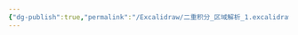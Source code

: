 ```yaml
---
{"dg-publish":true,"permalink":"/Excalidraw/二重积分_区域解析_1.excalidraw/","tags":["excalidraw"]}
---
```

<style> .container {font-family: sans-serif; text-align: center;} .button-wrapper button {z-index: 1;height: 40px; width: 100px; margin: 10px;padding: 5px;} .excalidraw .App-menu_top .buttonList { display: flex;} .excalidraw-wrapper { height: 800px; margin: 50px; position: relative;} :root[dir="ltr"] .excalidraw .layer-ui__wrapper .zen-mode-transition.App-menu_bottom--transition-left {transform: none;} </style><script src="https://cdn.jsdelivr.net/npm/react@17/umd/react.production.min.js"></script><script src="https://cdn.jsdelivr.net/npm/react-dom@17/umd/react-dom.production.min.js"></script><script type="text/javascript" src="https://cdn.jsdelivr.net/npm/@excalidraw/excalidraw@0/dist/excalidraw.production.min.js"></script><div id="二重积分_区域解析_1excalidraw.md"></div><script>(function(){const InitialData={"type":"excalidraw","version":2,"source":"https://github.com/zsviczian/obsidian-excalidraw-plugin/releases/tag/2.6.7","elements":[{"id":"CxyYT2Y8seUQCUo_nGOCW","type":"arrow","x":459.79998779296875,"y":370.52501678466797,"width":448.00006103515625,"height":0,"angle":0,"strokeColor":"#1e1e1e","backgroundColor":"transparent","fillStyle":"solid","strokeWidth":1,"strokeStyle":"solid","roughness":0,"opacity":100,"groupIds":[],"frameId":null,"index":"a0","roundness":{"type":2},"seed":1880821248,"version":41,"versionNonce":1559925248,"isDeleted":false,"boundElements":null,"updated":1740018774298,"link":null,"locked":false,"points":[[0,0],[448.00006103515625,0]],"lastCommittedPoint":null,"startBinding":null,"endBinding":null,"startArrowhead":null,"endArrowhead":"arrow","elbowed":false},{"id":"lxOY3aymOF1bFGYv8J0iC","type":"arrow","x":606.2000122070312,"y":514.5249862670898,"width":0,"height":398.3999786376953,"angle":0,"strokeColor":"#1e1e1e","backgroundColor":"transparent","fillStyle":"solid","strokeWidth":1,"strokeStyle":"solid","roughness":0,"opacity":100,"groupIds":[],"frameId":null,"index":"a1","roundness":{"type":2},"seed":1108200960,"version":35,"versionNonce":1753731584,"isDeleted":false,"boundElements":null,"updated":1740018779254,"link":null,"locked":false,"points":[[0,0],[0,-398.3999786376953]],"lastCommittedPoint":null,"startBinding":null,"endBinding":null,"startArrowhead":null,"endArrowhead":"arrow","elbowed":false},{"id":"m1nBlVtIlEhYB968yKy1U","type":"line","x":607.7999877929688,"y":214.52501678466797,"width":155.1999969482422,"height":155.1999969482422,"angle":0,"strokeColor":"#1e1e1e","backgroundColor":"transparent","fillStyle":"solid","strokeWidth":1,"strokeStyle":"solid","roughness":0,"opacity":100,"groupIds":[],"frameId":null,"index":"a2","roundness":{"type":2},"seed":1713147392,"version":41,"versionNonce":1360941568,"isDeleted":false,"boundElements":null,"updated":1740018785654,"link":null,"locked":false,"points":[[0,0],[155.1999969482422,155.1999969482422]],"lastCommittedPoint":null,"startBinding":null,"endBinding":null,"startArrowhead":null,"endArrowhead":null},{"id":"OBdD9Siz","type":"text","x":584.5999755859375,"y":208.92498016357422,"width":8.539993286132812,"height":25,"angle":0,"strokeColor":"#1e1e1e","backgroundColor":"transparent","fillStyle":"solid","strokeWidth":1,"strokeStyle":"solid","roughness":0,"opacity":100,"groupIds":[],"frameId":null,"index":"a3","roundness":null,"seed":389140992,"version":20,"versionNonce":1712901632,"isDeleted":false,"boundElements":null,"updated":1740018794203,"link":null,"locked":false,"text":"1","rawText":"1","fontSize":20,"fontFamily":5,"textAlign":"left","verticalAlign":"top","containerId":null,"originalText":"1","autoResize":true,"lineHeight":1.25},{"id":"iD5YHTwB","type":"text","x":759,"y":375.3250045776367,"width":8.539993286132812,"height":25,"angle":0,"strokeColor":"#1e1e1e","backgroundColor":"transparent","fillStyle":"solid","strokeWidth":1,"strokeStyle":"solid","roughness":0,"opacity":100,"groupIds":[],"frameId":null,"index":"a4","roundness":null,"seed":63869440,"version":12,"versionNonce":717459968,"isDeleted":false,"boundElements":null,"updated":1740018792619,"link":null,"locked":false,"text":"1","rawText":"1","fontSize":20,"fontFamily":5,"textAlign":"left","verticalAlign":"top","containerId":null,"originalText":"1","autoResize":true,"lineHeight":1.25},{"id":"ABoqFLGX","type":"text","x":692.6000366210938,"y":260.1250228881836,"width":76.95997619628906,"height":25,"angle":0,"strokeColor":"#1e1e1e","backgroundColor":"transparent","fillStyle":"solid","strokeWidth":1,"strokeStyle":"solid","roughness":0,"opacity":100,"groupIds":[],"frameId":null,"index":"a5","roundness":null,"seed":1421692416,"version":19,"versionNonce":2048119296,"isDeleted":false,"boundElements":null,"updated":1740018803918,"link":null,"locked":false,"text":"x +y = 1","rawText":"x +y = 1","fontSize":20,"fontFamily":5,"textAlign":"left","verticalAlign":"top","containerId":null,"originalText":"x +y = 1","autoResize":true,"lineHeight":1.25},{"id":"pEw2zIjG","type":"text","x":918.2000732421875,"y":356.92501068115234,"width":12,"height":25,"angle":0,"strokeColor":"#1e1e1e","backgroundColor":"transparent","fillStyle":"solid","strokeWidth":1,"strokeStyle":"solid","roughness":0,"opacity":100,"groupIds":[],"frameId":null,"index":"a6","roundness":null,"seed":549933568,"version":4,"versionNonce":555322880,"isDeleted":false,"boundElements":null,"updated":1740018811803,"link":null,"locked":false,"text":"x","rawText":"x","fontSize":20,"fontFamily":5,"textAlign":"left","verticalAlign":"top","containerId":null,"originalText":"x","autoResize":true,"lineHeight":1.25},{"id":"kIsNnAxH","type":"text","x":601.4000244140625,"y":84.92499542236328,"width":11,"height":25,"angle":0,"strokeColor":"#1e1e1e","backgroundColor":"transparent","fillStyle":"solid","strokeWidth":1,"strokeStyle":"solid","roughness":0,"opacity":100,"groupIds":[],"frameId":null,"index":"a7","roundness":null,"seed":1609830912,"version":4,"versionNonce":962645504,"isDeleted":false,"boundElements":null,"updated":1740018814384,"link":null,"locked":false,"text":"y","rawText":"y","fontSize":20,"fontFamily":5,"textAlign":"left","verticalAlign":"top","containerId":null,"originalText":"y","autoResize":true,"lineHeight":1.25}],"appState":{"theme":"dark","viewBackgroundColor":"#ffffff","currentItemStrokeColor":"#1e1e1e","currentItemBackgroundColor":"transparent","currentItemFillStyle":"solid","currentItemStrokeWidth":1,"currentItemStrokeStyle":"solid","currentItemRoughness":0,"currentItemOpacity":100,"currentItemFontFamily":5,"currentItemFontSize":20,"currentItemTextAlign":"left","currentItemStartArrowhead":null,"currentItemEndArrowhead":"arrow","currentItemArrowType":"round","scrollX":0,"scrollY":100,"zoom":{"value":1},"currentItemRoundness":"round","gridSize":null,"gridStep":5,"gridModeEnabled":false,"gridColor":{"Bold":"rgba(217, 217, 217, 0.5)","Regular":"rgba(230, 230, 230, 0.5)"},"currentStrokeOptions":null,"frameRendering":{"enabled":true,"clip":true,"name":true,"outline":true},"objectsSnapModeEnabled":false,"activeTool":{"type":"selection","customType":null,"locked":false,"lastActiveTool":null}},"files":{}};InitialData.scrollToContent=true;App=()=>{const e=React.useRef(null),t=React.useRef(null),[n,i]=React.useState({width:void 0,height:void 0});return React.useEffect(()=>{i({width:t.current.getBoundingClientRect().width,height:t.current.getBoundingClientRect().height});const e=()=>{i({width:t.current.getBoundingClientRect().width,height:t.current.getBoundingClientRect().height})};return window.addEventListener("resize",e),()=>window.removeEventListener("resize",e)},[t]),React.createElement(React.Fragment,null,React.createElement("div",{className:"excalidraw-wrapper",ref:t},React.createElement(ExcalidrawLib.Excalidraw,{ref:e,width:n.width,height:n.height,initialData:InitialData,viewModeEnabled:!0,zenModeEnabled:!0,gridModeEnabled:!1})))},excalidrawWrapper=document.getElementById("二重积分_区域解析_1excalidraw.md");ReactDOM.render(React.createElement(App),excalidrawWrapper);})();</script>